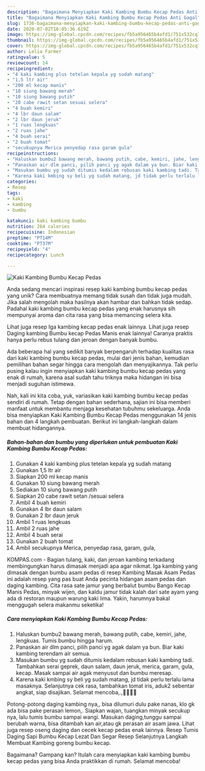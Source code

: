 ```yaml
---
description: "Bagaimana Menyiapkan Kaki Kambing Bumbu Kecap Pedas Anti Gagal"
title: "Bagaimana Menyiapkan Kaki Kambing Bumbu Kecap Pedas Anti Gagal"
slug: 1736-bagaimana-menyiapkan-kaki-kambing-bumbu-kecap-pedas-anti-gagal
date: 2020-07-02T16:05:36.619Z
image: https://img-global.cpcdn.com/recipes/fb5a956465b4afd1/751x532cq70/kaki-kambing-bumbu-kecap-pedas-foto-resep-utama.jpg
thumbnail: https://img-global.cpcdn.com/recipes/fb5a956465b4afd1/751x532cq70/kaki-kambing-bumbu-kecap-pedas-foto-resep-utama.jpg
cover: https://img-global.cpcdn.com/recipes/fb5a956465b4afd1/751x532cq70/kaki-kambing-bumbu-kecap-pedas-foto-resep-utama.jpg
author: Lelia Farmer
ratingvalue: 5
reviewcount: 14
recipeingredient:
- "4 kaki kambing plus tetelan kepala yg sudah matang"
- "1,5 ltr air"
- "200 ml kecap manis"
- "10 siung bawang merah"
- "10 siung bawang putih"
- "20 cabe rawit setan sesuai selera"
- "4 buah kemiri"
- "4 lbr daun salam"
- "2 lbr daun jeruk"
- "1 ruas lengkuas"
- "2 ruas jahe"
- "4 buah serai"
- "2 buah tomat"
- "secukupnya Merica penyedap rasa garam gula"
recipeinstructions:
- "Haluskan bumbu2 bawang merah, bawang putih, cabe, kemiri, jahe, lengkuas. Tumis bumbu hingga harum."
- "Panaskan air dlm panci, pilih panci yg agak dalam ya bun. Biar kaki kambing terendam air semua."
- "Masukan bumbu yg sudah ditumis kedalam rebusan kaki kambing tadi. Tambahkan serai geprek, daun salam, daun jeruk, merica, garam, gula, kecap. Masak sampai air agak menyusut dan bumbu meresap."
- "Karena kaki kmbing sy beli yg sudah matang, jd tidak perlu terlalu lama masaknya. Selanjutnya cek rasa, tambahkan tomat iris, aduk2 sebentar angkat, siap disajikan. Selamat mencoba,.,👩‍🍳👩‍🍳"
categories:
- Resep
tags:
- kaki
- kambing
- bumbu

katakunci: kaki kambing bumbu 
nutrition: 264 calories
recipecuisine: Indonesian
preptime: "PT14M"
cooktime: "PT37M"
recipeyield: "4"
recipecategory: Lunch

---
```



![Kaki Kambing Bumbu Kecap Pedas](https://img-global.cpcdn.com/recipes/fb5a956465b4afd1/751x532cq70/kaki-kambing-bumbu-kecap-pedas-foto-resep-utama.jpg)

Anda sedang mencari inspirasi resep kaki kambing bumbu kecap pedas yang unik? Cara membuatnya memang tidak susah dan tidak juga mudah. Jika salah mengolah maka hasilnya akan hambar dan bahkan tidak sedap. Padahal kaki kambing bumbu kecap pedas yang enak harusnya sih mempunyai aroma dan cita rasa yang bisa memancing selera kita.

Lihat juga resep Iga kambing kecap pedas enak lainnya. Lihat juga resep Daging kambing Bumbu kecap Pedas Manis enak lainnya! Caranya praktis hanya perlu rebus tulang dan jeroan dengan banyak bumbu.

Ada beberapa hal yang sedikit banyak berpengaruh terhadap kualitas rasa dari kaki kambing bumbu kecap pedas, mulai dari jenis bahan, kemudian pemilihan bahan segar hingga cara mengolah dan menyajikannya. Tak perlu pusing kalau ingin menyiapkan kaki kambing bumbu kecap pedas yang enak di rumah, karena asal sudah tahu triknya maka hidangan ini bisa menjadi suguhan istimewa.


Nah, kali ini kita coba, yuk, variasikan kaki kambing bumbu kecap pedas sendiri di rumah. Tetap dengan bahan sederhana, sajian ini bisa memberi manfaat untuk membantu menjaga kesehatan tubuhmu sekeluarga. Anda bisa menyiapkan Kaki Kambing Bumbu Kecap Pedas menggunakan 14 jenis bahan dan 4 langkah pembuatan. Berikut ini langkah-langkah dalam membuat hidangannya.

<!--inarticleads1-->

##### Bahan-bahan dan bumbu yang diperlukan untuk pembuatan Kaki Kambing Bumbu Kecap Pedas:

1. Gunakan 4 kaki kambing plus tetelan kepala yg sudah matang
1. Gunakan 1,5 ltr air
1. Siapkan 200 ml kecap manis
1. Gunakan 10 siung bawang merah
1. Sediakan 10 siung bawang putih
1. Siapkan 20 cabe rawit setan /sesuai selera
1. Ambil 4 buah kemiri
1. Gunakan 4 lbr daun salam
1. Gunakan 2 lbr daun jeruk
1. Ambil 1 ruas lengkuas
1. Ambil 2 ruas jahe
1. Ambil 4 buah serai
1. Gunakan 2 buah tomat
1. Ambil secukupnya Merica, penyedap rasa, garam, gula,


KOMPAS.com - Bagian tulang, kaki, dan jeroan kambing terkadang membingungkan harus dimasak menjadi apa agar nikmat. Iga kambing yang dimasak dengan bumbu asam pedas di resep Kambing Masak Asam Pedas ini adalah resep yang pas buat Anda pecinta hidangan asam pedas dan daging kambing. Cita rasa sate jamur yang berbalut bumbu Bango Kecap Manis Pedas, minyak wijen, dan kaldu jamur tidak kalah dari sate ayam yang ada di restoran maupun warung kaki lima. Yakin, harumnya bakal menggugah selera makanmu seketika! 

<!--inarticleads2-->

##### Cara menyiapkan Kaki Kambing Bumbu Kecap Pedas:

1. Haluskan bumbu2 bawang merah, bawang putih, cabe, kemiri, jahe, lengkuas. Tumis bumbu hingga harum.
1. Panaskan air dlm panci, pilih panci yg agak dalam ya bun. Biar kaki kambing terendam air semua.
1. Masukan bumbu yg sudah ditumis kedalam rebusan kaki kambing tadi. Tambahkan serai geprek, daun salam, daun jeruk, merica, garam, gula, kecap. Masak sampai air agak menyusut dan bumbu meresap.
1. Karena kaki kmbing sy beli yg sudah matang, jd tidak perlu terlalu lama masaknya. Selanjutnya cek rasa, tambahkan tomat iris, aduk2 sebentar angkat, siap disajikan. Selamat mencoba,.,👩‍🍳👩‍🍳


Potong-potong daging kambing nya,, bisa dilumuri dulu pake nanas, klo gk ada bisa pake perasan lemon,. Siapkan wajan, tuangkan minyak secukup nya, lalu tumis bumbu sampai wangi. Masukan daging,tunggu sampai berubah warna, bisa ditambah kan air,atau gk perasan air asam jawa. Lihat juga resep oseng daging dan cecek kecap pedas enak lainnya. Resep Tumis Daging Sapi Bumbu Kecap Lezat Dan Segar Resep Selanjutnya Langkah Membuat Kambing goreng bumbu kecap. 

Bagaimana? Gampang kan? Itulah cara menyiapkan kaki kambing bumbu kecap pedas yang bisa Anda praktikkan di rumah. Selamat mencoba!
